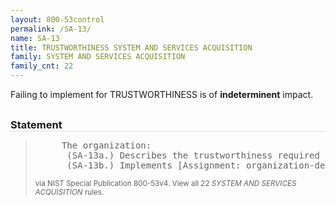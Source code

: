 ```yaml
---
layout: 800-53control
permalink: /SA-13/
name: SA-13
title: TRUSTWORTHINESS SYSTEM AND SERVICES ACQUISITION
family: SYSTEM AND SERVICES ACQUISITION
family_cnt: 22
---
```

<p class="text-">Failing to implement for TRUSTWORTHINESS is of <b>indeterminent</b> impact.</p>

<h3 style="border-bottom:1px solid #ddd;margin:30px 0 8px 0;">Statement</h3>
<blockquote>
<pre>     The organization: 
      (SA-13a.) Describes the trustworthiness required in the [Assignment: organization-defined information system, information system component, or information system service] supporting its critical missions/business functions; and 
      (SA-13b.) Implements [Assignment: organization-defined assurance overlay] to achieve such trustworthiness. 
</pre>
<p><small>via NIST Special Publication 800-53v4. View all 22 <i>SYSTEM AND SERVICES ACQUISITION</i> rules. <a href="/cce/ssg/group/$Group_id"><span class="glyphicon glyphicon-link"></span></a> </small></p>
</blockquote>

